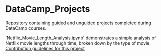 # DataCamp_Projects
Repository containing guided and unguided projects completed during DataCamp courses.

'Netflix_Movie_Length_Analysis.ipynb' demonstrates a simple analysis of Netflix movie lengths through time, broken down by the type of movie.
[Contribution guidelines for this project](/Netflix_Movie_Length_Analysis.ipynb)
